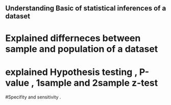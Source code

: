 ##  Understanding Basic of statistical inferences of a dataset 
# Explained differneces between sample and population of a dataset 
# explained  Hypothesis testing , P-value , 1sample and 2sample z-test 
#Specifity and sensitivity .
